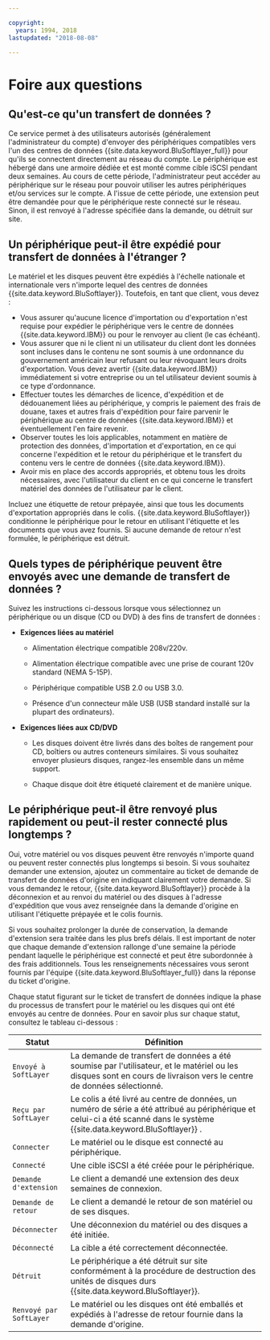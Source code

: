 ```yaml
---

copyright:
  years: 1994, 2018
lastupdated: "2018-08-08"

---
```



# Foire aux questions

## Qu'est-ce qu'un transfert de données ?

Ce service permet à des utilisateurs autorisés (généralement l'administrateur du compte) d'envoyer des périphériques compatibles vers l'un des centres de données {{site.data.keyword.BluSoftlayer_full}} pour qu'ils se connectent directement au réseau du compte. Le périphérique est hébergé dans une armoire dédiée et est monté comme cible iSCSI pendant deux semaines. Au cours de cette période, l'administrateur peut accéder au périphérique sur le réseau pour pouvoir utiliser les autres périphériques et/ou services sur le compte. A l'issue de cette période, une extension peut être demandée pour que le périphérique reste connecté sur le réseau. Sinon, il est renvoyé à l'adresse spécifiée dans la demande, ou détruit sur site.

## Un périphérique peut-il être expédié pour transfert de données à l'étranger ?

Le matériel et les disques peuvent être expédiés à l'échelle nationale et internationale vers n'importe lequel des centres de données {{site.data.keyword.BluSoftlayer}}. Toutefois, en tant que client, vous devez :

- Vous assurer qu'aucune licence d'importation ou d'exportation n'est requise pour expédier le périphérique vers le centre de données {{site.data.keyword.IBM}} ou pour le renvoyer au client (le cas échéant).
- Vous assurer que ni le client ni un utilisateur du client dont les données sont incluses dans le contenu ne sont soumis à une ordonnance du gouvernement américain leur refusant ou leur révoquant leurs droits d'exportation. Vous devez avertir {{site.data.keyword.IBM}} immédiatement si votre entreprise ou un tel utilisateur devient soumis à ce type d'ordonnance.
- Effectuer toutes les démarches de licence, d'expédition et de dédouanement liées au périphérique, y compris le paiement des frais de douane, taxes et autres frais d'expédition pour faire parvenir le périphérique au centre de données {{site.data.keyword.IBM}} et éventuellement l'en faire revenir.
- Observer toutes les lois applicables, notamment en matière de protection des données, d'importation et d'exportation, en ce qui concerne l'expédition et le retour du périphérique et le transfert du contenu vers le centre de données {{site.data.keyword.IBM}}.
- Avoir mis en place des accords appropriés, et obtenu tous les droits nécessaires, avec l'utilisateur du client en ce qui concerne le transfert matériel des données de l'utilisateur par le client.

Incluez une étiquette de retour prépayée, ainsi que tous les documents d'exportation appropriés dans le colis. {{site.data.keyword.BluSoftlayer}} conditionne le périphérique pour le retour en utilisant l'étiquette et les documents que vous avez fournis. Si aucune demande de retour n'est formulée, le périphérique est détruit.


## Quels types de périphérique peuvent être envoyés avec une demande de transfert de données ?
Suivez les instructions ci-dessous lorsque vous sélectionnez un périphérique ou un disque (CD ou DVD) à des fins de transfert de données :

- **Exigences liées au matériel**

   - Alimentation électrique compatible 208v/220v.

   - Alimentation électrique compatible avec une prise de courant 120v standard (NEMA 5-15P).

   - Périphérique compatible USB 2.0 ou USB 3.0.

   - Présence d'un connecteur mâle USB (USB standard installé sur la plupart des ordinateurs).

- **Exigences liées aux CD/DVD**

   - Les disques doivent être livrés dans des boîtes de rangement pour CD, boîtiers ou autres conteneurs similaires. Si vous souhaitez envoyer plusieurs disques, rangez-les ensemble dans un même support.

   - Chaque disque doit être étiqueté clairement et de manière unique.

## Le périphérique peut-il être renvoyé plus rapidement ou peut-il rester connecté plus longtemps ?

Oui, votre matériel ou vos disques peuvent être renvoyés n'importe quand ou peuvent rester connectés plus longtemps si besoin. Si vous souhaitez demander une extension, ajoutez un commentaire au ticket de demande de transfert de données d'origine en indiquant clairement votre demande. Si vous demandez le retour, {{site.data.keyword.BluSoftlayer}} procède à la déconnexion et au renvoi du matériel ou des disques à l'adresse d'expédition que vous avez renseignée dans la demande d'origine en utilisant l'étiquette prépayée et le colis fournis.

Si vous souhaitez prolonger la durée de conservation, la demande d'extension sera traitée dans les plus brefs délais. Il est important de noter que chaque demande d'extension rallonge d'une semaine la période pendant laquelle le périphérique est connecté et peut être subordonnée à des frais additionnels. Tous les renseignements nécessaires vous seront fournis par l'équipe {{site.data.keyword.BluSoftlayer_full}} dans la réponse du ticket d'origine.

Chaque statut figurant sur le ticket de transfert de données indique la phase du processus de transfert pour le matériel ou les disques qui ont été envoyés au centre de données. Pour en savoir plus sur chaque statut, consultez le tableau ci-dessous :

|Statut 	| Définition |
|---------| -----------|
|`Envoyé à SoftLayer` |La demande de transfert de données a été soumise par l'utilisateur, et le matériel ou les disques sont en cours de livraison vers le centre de données sélectionné.|
|`Reçu par SoftLayer` |	Le colis a été livré au centre de données, un numéro de série a été attribué au périphérique et celui-ci a été scanné dans le système {{site.data.keyword.BluSoftlayer}} .|
|`Connecter` |	Le matériel ou le disque est connecté au périphérique.|
|`Connecté` |	Une cible iSCSI a été créée pour le périphérique.|
|`Demande d'extension` | Le client a demandé une extension des deux semaines de connexion.|
|`Demande de retour` | Le client a demandé le retour de son matériel ou de ses disques.|
|`Déconnecter` |	Une déconnexion du matériel ou des disques a été initiée.|
|`Déconnecté` |	La cible a été correctement déconnectée.|
|`Détruit` | Le périphérique a été détruit sur site conformément à la procédure de destruction des unités de disques durs {{site.data.keyword.BluSoftlayer}}.|
|`Renvoyé par SoftLayer` |	Le matériel ou les disques ont été emballés et expédiés à l'adresse de retour fournie dans la demande d'origine.|
